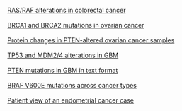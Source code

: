<p>
<a href="index.do?tab_index=tab_visualize&cancer_study_id=coadread_tcga&genetic_profile_ids_PROFILE_MUTATION_EXTENDED=coadread_tcga_mutations&genetic_profile_ids_PROFILE_COPY_NUMBER_ALTERATION=coadread_tcga_gistic&Z_SCORE_THRESHOLD=2.0&case_set_id=coadread_tcga_nonhypermut&case_ids=&gene_list=KRAS+NRAS+BRAF&gene_set_choice=user-defined-list&Action=Submit">RAS/RAF alterations in colorectal cancer</a>
<br/><br/>
<a href="index.do?tab_index=tab_visualize&cancer_study_id=ov_tcga&genetic_profile_ids_PROFILE_MUTATION_EXTENDED=ov_tcga_mutations&Z_SCORE_THRESHOLD=2.0&case_set_id=ov_tcga_3way_complete&case_ids=&gene_list=BRCA1+BRCA2&gene_set_choice=user-defined-list&Action=Submit#mutation_details">BRCA1 and BRCA2 mutations in ovarian cancer</a>
<br/><br/>
<a href="index.do?tab_index=tab_visualize&cancer_study_id=ov_tcga&genetic_profile_ids_PROFILE_MUTATION_EXTENDED=ov_tcga_mutations&genetic_profile_ids_PROFILE_COPY_NUMBER_ALTERATION=ov_tcga_gistic&Z_SCORE_THRESHOLD=2.0&case_set_id=ov_tcga_3way_complete&case_ids=&gene_list=PTEN%3A+HOMDEL+MUT%3B&gene_set_choice=user-defined-list&Action=Submit#protein_exp">Protein changes in PTEN-altered ovarian cancer samples</a>
<br/><br/>
<a href="index.do?genetic_profile_ids_PROFILE_MUTATION_EXTENDED=gbm_tcga_mutations&Z_SCORE_THRESHOLD=2.0&gene_list=TP53+MDM2+MDM4&tab_index=tab_visualize&genetic_profile_ids_PROFILE_COPY_NUMBER_ALTERATION=gbm_tcga_gistic&Action=Submit&data_priority=0&case_set_id=gbm_tcga_cnaseq&cancer_study_id=gbm_tcga&RPPA_SCORE_THRESHOLD=2.0&gene_set_choice=user-defined-list&">TP53 and MDM2/4 alterations in GBM</a>
<br/><br/>
<a href="index.do?case_set_id=gbm_tcga_sequenced&tab_index=tab_download&Action=Submit&genetic_profile_ids=gbm_tcga_mutations&cancer_study_id=gbm_tcga&gene_list=PTEN&gene_set_choice=user-defined_list&transpose_matrix=on">PTEN mutations in GBM in text format</a>
<br/><br/>
<a href="cross_cancer.do?tab_index=tab_visualize&clinical_param_selection=null&cancer_study_id=all&genetic_profile_ids_PROFILE_MUTATION_EXTENDED=gbm_tcga_mutations&genetic_profile_ids_PROFILE_COPY_NUMBER_ALTERATION=gbm_tcga_gistic&Z_SCORE_THRESHOLD=2.0&RPPA_SCORE_THRESHOLD=1.0&case_set_id=gbm_tcga_cnaseq&case_ids=&gene_list=BRAF%3AMUT%3DV600E&gene_set_choice=user-defined-list&Action=Submit">BRAF V600E mutations across cancer types</a>
<br/><br/>
<a href="case.do?case_id=TCGA-BK-A0CC&cancer_study_id=ucec_tcga">Patient view of an endometrial cancer case</a>
</p>



